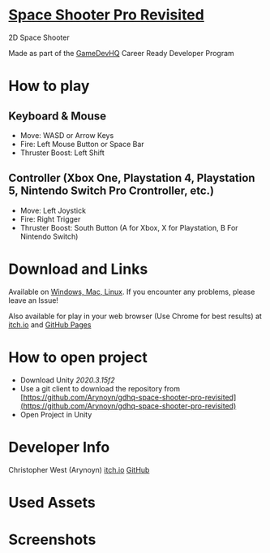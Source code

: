 # [Space Shooter Pro Revisited](https://arynoyn.itch.io/space-shooter-pro-revisited)
2D Space Shooter

Made as part of the [GameDevHQ](https://gamedevhq.com) Career Ready Developer Program

# How to play
## Keyboard & Mouse
* Move: WASD or Arrow Keys
* Fire: Left Mouse Button or Space Bar
* Thruster Boost: Left Shift

## Controller (Xbox One, Playstation 4, Playstation 5, Nintendo Switch Pro Crontroller, etc.)
* Move: Left Joystick
* Fire: Right Trigger
* Thruster Boost: South Button (A for Xbox, X for Playstation, B For Nintendo Switch)

# Download and Links
Available on [Windows, Mac, Linux](https://arynoyn.itch.io/space-shooter-pro-revisited). If you encounter any problems, please leave an Issue!

Also available for play in your web browser (Use Chrome for best results) at [itch.io](https://arynoyn.itch.io/space-shooter-pro-revisited)
and [GitHub Pages](https://arynoyn.github.io/gdhq-space-shooter-pro-revisited/build/WebGL/index.html)

# How to open project
* Download Unity _2020.3.15f2_
* Use a git client to download the repository from [https://github.com/Arynoyn/gdhq-space-shooter-pro-revisited](https://github.com/Arynoyn/gdhq-space-shooter-pro-revisited)
* Open Project in Unity

# Developer Info
Christopher West (Arynoyn) [itch.io](https://arynoyn.itch.io) [GitHub](https://github.com/arynoyn)

# Used Assets

# Screenshots
